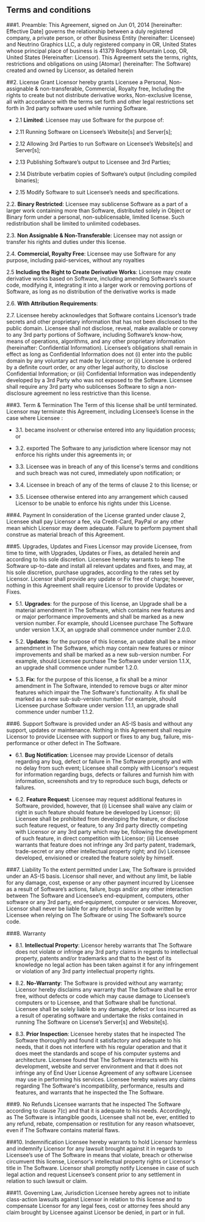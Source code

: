 Terms and conditions
---

###1. Preamble:
This Agreement, signed on Jun 01, 2014 [hereinafter: Effective Date] governs the relationship between a duly registered company, a private person, or other Business Entity (hereinafter: Licensee) and Neutrino Graphics LLC, a duly registered company in OR, United States whose principal place of business is 41379 Rodgers Mountain Loop, OR, United States (Hereinafter: Licensor). This Agreement sets the terms, rights, restrictions and obligations on using [Atomar] (hereinafter: The Software) created and owned by Licensor, as detailed herein

##2. License Grant
Licensor hereby grants Licensee a Personal, Non-assignable & non-transferable, Commercial, Royalty free, Including the rights to create but not distribute derivative works, Non-exclusive license, all with accordance with the terms set forth and other legal restrictions set forth in 3rd party software used while running Software.

* 2.1 **Limited**: Licensee may use Software for the purpose of:

 * 2.11 Running Software on Licensee’s Website[s] and Server[s];

 * 2.12 Allowing 3rd Parties to run Software on Licensee’s Website[s] and Server[s];

 * 2.13 Publishing Software’s output to Licensee and 3rd Parties;

 * 2.14 Distribute verbatim copies of Software’s output (including compiled binaries);

 * 2.15 Modify Software to suit Licensee’s needs and specifications.

2.2. **Binary Restricted**: Licensee may sublicense Software as a part of a larger work containing more than Software, distributed solely in Object or Binary form under a personal, non-sublicensable, limited license. Such redistribution shall be limited to unlimited codebases.

2.3. **Non Assignable & Non-Transferable**: Licensee may not assign or transfer his rights and duties under this license.

2.4. **Commercial, Royalty Free**: Licensee may use Software for any purpose, including paid-services, without any royalties

2.5 **Including the Right to Create Derivative Works**: Licensee may create derivative works based on Software, including amending Software’s source code, modifying it, integrating it into a larger work or removing portions of Software, as long as no distribution of the derivative works is made

2.6. **With Attribution Requirements**:

2.7. Licensee hereby acknowledges that Software contains Licensor’s trade secrets and other proprietary information that has not been disclosed to the public domain. Licensee shall not disclose, reveal, make available or convey to any 3rd party portions of Software, including Software’s know-how, means of operations, algorithms, and any other proprietary information (hereinafter: Confidential Information). Licensee’s obligations shall remain in effect as long as Confidential Information does not (i) enter into the public domain by any voluntary act made by Licensor; or (ii) Licensee is ordered by a definite court order, or any other legal authority, to disclose Confidential Information; or (iii) Confidential Information was independently developed by a 3rd Party who was not exposed to the Software. Licensee shall require any 3rd party who sublicenses Software to sign a non-disclosure agreement no less restrictive than this license.

###3. Term & Termination
The Term of this license shall be until terminated. Licensor may terminate this Agreement, including Licensee’s license in the case where Licensee :

* 3.1. became insolvent or otherwise entered into any liquidation process; or

* 3.2. exported The Software to any jurisdiction where licensor may not enforce his rights under this agreements in; or

* 3.3. Licensee was in breach of any of this license's terms and conditions and such breach was not cured, immediately upon notification; or

* 3.4. Licensee in breach of any of the terms of clause 2 to this license; or

* 3.5. Licensee otherwise entered into any arrangement which caused Licensor to be unable to enforce his rights under this License.

###4. Payment
In consideration of the License granted under clause 2, Licensee shall pay Licensor a fee, via Credit-Card, PayPal or any other mean which Licensor may deem adequate. Failure to perform payment shall construe as material breach of this Agreement.

###5. Upgrades, Updates and Fixes
Licensor may provide Licensee, from time to time, with Upgrades, Updates or Fixes, as detailed herein and according to his sole discretion. Licensee hereby warrants to keep The Software up-to-date and install all relevant updates and fixes, and may, at his sole discretion, purchase upgrades, according to the rates set by Licensor. Licensor shall provide any update or Fix free of charge; however, nothing in this Agreement shall require Licensor to provide Updates or Fixes.

* 5.1. **Upgrades**: for the purpose of this license, an Upgrade shall be a material amendment in The Software, which contains new features and or major performance improvements and shall be marked as a new version number. For example, should Licensee purchase The Software under version 1.X.X, an upgrade shall commence under number 2.0.0.

* 5.2. **Updates**: for the purpose of this license, an update shall be a minor amendment in The Software, which may contain new features or minor improvements and shall be marked as a new sub-version number. For example, should Licensee purchase The Software under version 1.1.X, an upgrade shall commence under number 1.2.0.

* 5.3. **Fix**: for the purpose of this license, a fix shall be a minor amendment in The Software, intended to remove bugs or alter minor features which impair the The Software's functionality. A fix shall be marked as a new sub-sub-version number. For example, should Licensee purchase Software under version 1.1.1, an upgrade shall commence under number 1.1.2.

###6. Support
Software is provided under an AS-IS basis and without any support, updates or maintenance. Nothing in this Agreement shall require Licensor to provide Licensee with support or fixes to any bug, failure, mis-performance or other defect in The Software.

* 6.1. **Bug Notification**: Licensee may provide Licensor of details regarding any bug, defect or failure in The Software promptly and with no delay from such event; Licensee shall comply with Licensor's request for information regarding bugs, defects or failures and furnish him with information, screenshots and try to reproduce such bugs, defects or failures.

* 6.2. **Feature Request**: Licensee may request additional features in Software, provided, however, that (i) Licensee shall waive any claim or right in such feature should feature be developed by Licensor; (ii) Licensee shall be prohibited from developing the feature, or disclose such feature request, or feature, to any 3rd party directly competing with Licensor or any 3rd party which may be, following the development of such feature, in direct competition with Licensor; (iii) Licensee warrants that feature does not infringe any 3rd party patent, trademark, trade-secret or any other intellectual property right; and (iv) Licensee developed, envisioned or created the feature solely by himself.

###7. Liability
To the extent permitted under Law, The Software is provided under an AS-IS basis. Licensor shall never, and without any limit, be liable for any damage, cost, expense or any other payment incurred by Licensee as a result of Software’s actions, failure, bugs and/or any other interaction between The Software  and Licensee’s end-equipment, computers, other software or any 3rd party, end-equipment, computer or services.  Moreover, Licensor shall never be liable for any defect in source code written by Licensee when relying on The Software or using The Software’s source code.

###8. Warranty 
* 8.1. **Intellectual Property**: Licensor hereby warrants that The Software does not violate or infringe any 3rd party claims in regards to intellectual property, patents and/or trademarks and that to the best of its knowledge no legal action has been taken against it for any infringement or violation of any 3rd party intellectual property rights.

* 8.2. **No-Warranty**: The Software is provided without any warranty; Licensor hereby disclaims any warranty that The Software shall be error free, without defects or code which may cause damage to Licensee’s computers or to Licensee, and that Software shall be functional. Licensee shall be solely liable to any damage, defect or loss incurred as a result of operating software and undertake the risks contained in running The Software on License’s Server[s] and Website[s].

* 8.3. **Prior Inspection**: Licensee hereby states that he inspected The Software thoroughly and found it satisfactory and adequate to his needs, that it does not interfere with his regular operation and that it does meet the standards and scope of his computer systems and architecture. Licensee found that The Software interacts with his development, website and server environment and that it does not infringe any of End User License Agreement of any software Licensee may use in performing his services. Licensee hereby waives any claims regarding The Software's incompatibility, performance, results and features, and warrants that he inspected the The Software.

###9. No Refunds
Licensee warrants that he inspected The Software according to clause 7(c) and that it is adequate to his needs. Accordingly, as The Software is intangible goods, Licensee shall not be, ever, entitled to any refund, rebate, compensation or restitution for any reason whatsoever, even if The Software contains material flaws.

###10. Indemnification
Licensee hereby warrants to hold Licensor harmless and indemnify Licensor for any lawsuit brought against it in regards to Licensee’s use of The Software in means that violate, breach or otherwise circumvent this license, Licensor's intellectual property rights or Licensor's title in The Software. Licensor shall promptly notify Licensee in case of such legal action and request Licensee’s consent prior to any settlement in relation to such lawsuit or claim.

###11. Governing Law, Jurisdiction
Licensee hereby agrees not to initiate class-action lawsuits against Licensor in relation to this license and to compensate Licensor for any legal fees, cost or attorney fees should any claim brought by Licensee against Licensor be denied, in part or in full.